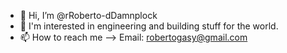 - 👋 Hi, I’m @rRoberto-dDamnplock
- 👀 I'm interested in engineering and building stuff for the world. 
- 📫 How to reach me --> Email: robertogasy@gmail.com 

